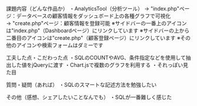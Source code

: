 課題内容（どんな作品か）
・AnalyticsTool（分析ツール）
 -> "index.php"ページ：データベースの顧客情報をダッシュボード上の各種グラフで可視化  
 -> "create.php"ページ：顧客情報を登録可能
 ※サイドバーの一番上のアイコンは"index.php"（Dashboardページ）にリンクしています
 ※サイドバーの上から二番目のアイコンは"create.php"（顧客登録ページ）にリンクしています
 ※その他のアイコンや検索フォームはダミーです

工夫した点・こだわった点
・SQLのCOUNTやAVG、条件指定などを使用して抽出した値をjQueryに渡す
・Chart.jsで複数のグラフを利用する
・それっぽい見た目

質問・疑問（あれば）
・SQLのスマートな記述方法を勉強したい

その他（感想、シェアしたいことなんでも）
・SQLが一番難しく感じた